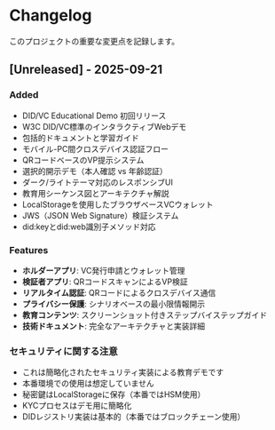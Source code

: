 # Changelog

このプロジェクトの重要な変更点を記録します。

## [Unreleased] - 2025-09-21

### Added
- DID/VC Educational Demo 初回リリース
- W3C DID/VC標準のインタラクティブWebデモ
- 包括的ドキュメントと学習ガイド
- モバイル-PC間クロスデバイス認証フロー
- QRコードベースのVP提示システム
- 選択的開示デモ（本人確認 vs 年齢認証）
- ダーク/ライトテーマ対応のレスポンシブUI
- 教育用シーケンス図とアーキテクチャ解説
- LocalStorageを使用したブラウザベースVCウォレット
- JWS（JSON Web Signature）検証システム
- did:keyとdid:web識別子メソッド対応

### Features
- **ホルダーアプリ**: VC発行申請とウォレット管理
- **検証者アプリ**: QRコードスキャンによるVP検証
- **リアルタイム認証**: QRコードによるクロスデバイス通信
- **プライバシー保護**: シナリオベースの最小限情報開示
- **教育コンテンツ**: スクリーンショット付きステップバイステップガイド
- **技術ドキュメント**: 完全なアーキテクチャと実装詳細

### セキュリティに関する注意
- これは簡略化されたセキュリティ実装による教育デモです
- 本番環境での使用は想定していません
- 秘密鍵はLocalStorageに保存（本番ではHSM使用）
- KYCプロセスはデモ用に簡略化
- DIDレジストリ実装は基本的（本番ではブロックチェーン使用）

<!-- [1.0.0]: https://github.com/takuya-motoshima/did-vc-dist/releases/tag/v1.0.0 -->
